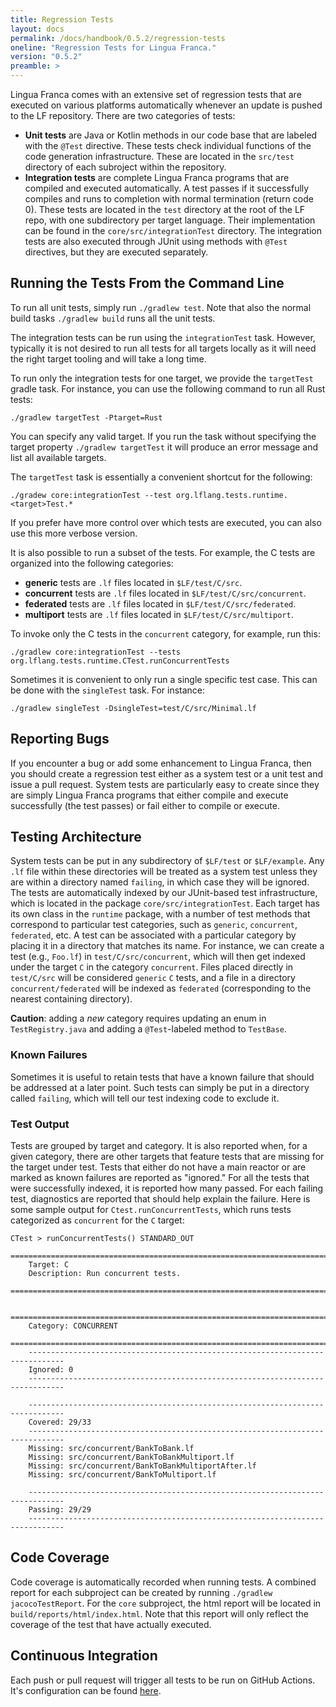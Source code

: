 ```yaml
---
title: Regression Tests
layout: docs
permalink: /docs/handbook/0.5.2/regression-tests
oneline: "Regression Tests for Lingua Franca."
version: "0.5.2"
preamble: >
---
```


Lingua Franca comes with an extensive set of regression tests that are executed on various platforms automatically whenever an update is pushed to the LF repository. There are two categories of tests:

- **Unit tests** are Java or Kotlin methods in our code base that are labeled with the `@Test` directive. These tests check individual functions of the code generation infrastructure. These are located in the `src/test` directory of each subroject within the repository.
- **Integration tests** are complete Lingua Franca programs that are compiled and executed automatically. A test passes if it successfully compiles and runs to completion with normal termination (return code 0). These tests are located in the `test` directory at the root of the LF repo, with one subdirectory per target language.
Their implementation can be found in the `core/src/integrationTest` directory.
The integration tests are also executed through JUnit using methods with `@Test` directives, but they are executed separately.

## Running the Tests From the Command Line

To run all unit tests, simply run `./gradlew test`. Note that also the normal build tasks `./gradlew build` runs all the unit tests.


The integration tests can be run using the `integrationTest` task. However, typically it is not desired to run all tests for all targets locally as it will need the right target tooling and will take a long time.

To run only the integration tests for one target, we provide the `targetTest` gradle task. For instance, you can use the following command to run all Rust tests:
```
./gradlew targetTest -Ptarget=Rust
```
You can specify any valid target. If you run the task without specifying the target property `./gradlew targetTest` it will produce an error message and list all available targets.


The `targetTest` task is essentially a convenient shortcut for the following:
```
./gradew core:integrationTest --test org.lflang.tests.runtime.<target>Test.*
```
If you prefer have more control over which tests are executed, you can also use this more verbose version.

It is also possible to run a subset of the tests. For example, the C tests are organized into the following categories:

* **generic** tests are `.lf` files located in `$LF/test/C/src`.
* **concurrent** tests are `.lf` files located in `$LF/test/C/src/concurrent`.
* **federated** tests are `.lf` files located in `$LF/test/C/src/federated`.
* **multiport** tests are `.lf` files located in `$LF/test/C/src/multiport`.

To invoke only the C tests in the `concurrent` category, for example, run this:
```
./gradlew core:integrationTest --tests org.lflang.tests.runtime.CTest.runConcurrentTests
```

Sometimes it is convenient to only run a single specific test case. This can be done with the `singleTest` task. For instance:
```
./gradlew singleTest -DsingleTest=test/C/src/Minimal.lf
```

## Reporting Bugs

If you encounter a bug or add some enhancement to Lingua Franca, then you should create a regression test either as a system test or a unit test and issue a pull request. System tests are particularly easy to create since they are simply Lingua Franca programs that either compile and execute successfully (the test passes) or fail either to compile or execute.

## Testing Architecture

System tests can be put in any subdirectory of `$LF/test` or `$LF/example`.
Any `.lf` file within these directories will be treated as a system test unless they are within a directory named `failing`, in which case they will be ignored.
The tests are automatically indexed by our JUnit-based test infrastructure, which is located in the package `core/src/integrationTest`. Each target has its own class in the `runtime` package, with a number of test methods that correspond to particular test categories, such as `generic`, `concurrent`, `federated`, etc. A test can be associated with a particular category by placing it in a directory that matches its name. For instance, we can create a test (e.g., `Foo.lf`) in `test/C/src/concurrent`, which will then get indexed under the target `C` in the category `concurrent`. Files placed directly in `test/C/src` will be considered `generic` `C` tests, and a file in a directory `concurrent/federated` will be indexed as `federated` (corresponding to the nearest containing directory).

**Caution**: adding a _new_ category requires updating an enum in `TestRegistry.java` and adding a `@Test`-labeled method to `TestBase`.

### Known Failures

Sometimes it is useful to retain tests that have a known failure that should be addressed at a later point. Such tests can simply be put in a directory called `failing`, which will tell our test indexing code to exclude it.

### Test Output

Tests are grouped by target and category. It is also reported when, for a given category, there are other targets that feature tests that are missing for the target under test. Tests that either do not have a main reactor or are marked as known failures are reported as "ignored." For all the tests that were successfully indexed, it is reported how many passed. For each failing test, diagnostics are reported that should help explain the failure. Here is some sample output for `Ctest.runConcurrentTests`, which runs tests categorized as `concurrent` for the `C` target:

```
CTest > runConcurrentTests() STANDARD_OUT
    ==============================================================================
    Target: C
    Description: Run concurrent tests.
    ==============================================================================

    ==============================================================================
    Category: CONCURRENT
    ==============================================================================
    ------------------------------------------------------------------------------
    Ignored: 0
    ------------------------------------------------------------------------------

    ------------------------------------------------------------------------------
    Covered: 29/33
    ------------------------------------------------------------------------------
    Missing: src/concurrent/BankToBank.lf
    Missing: src/concurrent/BankToBankMultiport.lf
    Missing: src/concurrent/BankToBankMultiportAfter.lf
    Missing: src/concurrent/BankToMultiport.lf

    ------------------------------------------------------------------------------
    Passing: 29/29
    ------------------------------------------------------------------------------

```

## Code Coverage

Code coverage is automatically recorded when running tests.
A combined report for each subproject can be created by running `./gradlew jacocoTestReport`.
For the `core` subproject, the html report will be located in `build/reports/html/index.html`.
Note that this report will only reflect the coverage of the test that have actually executed.

## Continuous Integration

Each push or pull request will trigger all tests to be run on GitHub Actions. It's configuration can be found [here](https://github.com/lf-lang/lingua-franca/tree/master/.github/workflows).
